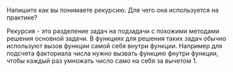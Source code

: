 Напишите как вы понимаете рекурсию. Для чего она используется на практике?

Рекурсия - это разделение задач на подзадачи с похожими методами решения основной задачи. В функциях для решения таких задач обычно используют вызов функции самой себя внутри функции. Например для подсчета факториала числа нужно вызвать функцию фнутри функции, чтобы каждый раз умножать число само на себя за вычетом 1.